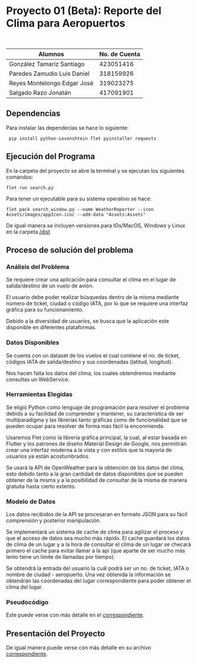 # Proyecto 01 (Beta): Reporte del Clima para Aeropuertos

<br>

| Alumnos                     | No. de Cuenta |
| --------------------------- | ------------- |  
| González Tamariz Santiago   | 423051416     |
| Paredes Zamudio Luis Daniel | 318159926     |
| Reyes Montelongo Edgar José | 319023275     | 
| Salgado Razo Jonatán        | 417091901     |


## Dependencias

Para instalar las dependecias se hace lo siguiente:

```
 pip install python-Levenshtein flet pyinstaller requests
```

## Ejecución del Programa

En la carpeta del proyecto se abre la terminal y se ejecutan los siguientes comandos:

```
flet run search.py
```

Para tener un ejecutable para su sistema operativo se hace:
```
flet pack search_window.py --name WeatherReporter --icon Assets/images/appIcon.icoc --add-data "Assets:Assets"
```

De igual manera se incluyen versiones para IOs/MacOS, Windows y Linux en la carpeta [/dist](dist/)

## Proceso de solución del problema

### Análisis del Problema

Se requiere crear una aplicación para consultar el clima en el lugar de salida/destino de un vuelo de avión. 

El usuario debe poder realizar búsquedas dentro de la misma mediante número de ticket, ciudad o código IATA, por lo que se requiere una interfaz gráfica para su funcionamiento. 

Debido a la diversidad de usuarios, se busca que la aplicación este disponible en diferentes plataformas. 

### Datos Disponibles 

Se cuenta con un dataset de los vuelos el cual contiene el no. de ticket, códigos IATA de salida/destino y sus coordenadas (latitud, longitud).

Nos hacen falta los datos del clima, los cuales obtendremos mediante consultas un WebService.

### Herramientas Elegidas

Se eligió Python como lenguaje de programación para resolver el problema debido a su facilidad de comprender y mantener, su característica de ser multiparadigma y las librerías tanto gráficas como de funcionalidad que se pueden ocupar para resolver de forma más fácil la enconmienda.

Usaremos Flet como la librería gráfica principal, la cual, al estar basada en Flutter y los patrones de diseño Material Design de Google, nos permitirán crear una interfaz moderna a la vista y con estilos que la mayoría de usuarios ya están acostumbrados.

Se usará la API de OpenWeather para la obtención de los datos del clima, esto debido tanto a la gran cantidad de datos disponibles que se pueden obtener de la misma y a la posibilidad de consultar de la misma de manera gratuita hasta cierto extento. 

### Modelo de Datos

Los datos recibidos de la API se procesaran en formato JSON para su fácil comprensión y posterior manipulación.

Se implementará un sistema de cache de clima para agilizar el proceso y que el acceso de datos sea mucho
más rápido. El cache guardará los datos de clima de un lugar y a la hora de consultar el clima de un
lugar se checará primero el cache para evitar llamar a la api (que aparte de ser mucho más lento tiene un límite de llamadas por tiempo).

Se obtendrá la entrada del usuario la cuál podrá ser un no. de ticket, IATA o nombre de ciudad - aeropuerto. Una vez obtenida la información se obtendrán las coordenadas del lugar correspondiente para poder obtener el clima del lugar.

### Pseudocódigo

Este puede verse con más detalle en el [correspondiente](/Reports/Pseudocode.pdf).

## Presentación del Proyecto

De igual manera puede verse con más detalle en su archivo [correspondiente](/Reports/Weather%20Reporter%20Presentation%20(Beta).pdf).